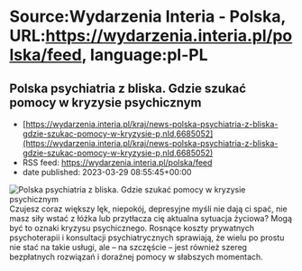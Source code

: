 # Source:Wydarzenia Interia - Polska, URL:https://wydarzenia.interia.pl/polska/feed, language:pl-PL

## Polska psychiatria z bliska. Gdzie szukać pomocy w kryzysie psychicznym
 - [https://wydarzenia.interia.pl/kraj/news-polska-psychiatria-z-bliska-gdzie-szukac-pomocy-w-kryzysie-p,nId,6685052](https://wydarzenia.interia.pl/kraj/news-polska-psychiatria-z-bliska-gdzie-szukac-pomocy-w-kryzysie-p,nId,6685052)
 - RSS feed: https://wydarzenia.interia.pl/polska/feed
 - date published: 2023-03-29 08:55:45+00:00

<p><a href="https://wydarzenia.interia.pl/kraj/news-polska-psychiatria-z-bliska-gdzie-szukac-pomocy-w-kryzysie-p,nId,6685052"><img align="left" alt="Polska psychiatria z bliska. Gdzie szukać pomocy w kryzysie psychicznym " src="https://i.iplsc.com/polska-psychiatria-z-bliska-gdzie-szukac-pomocy-w-kryzysie-p/000GYIX3IKAQSUVW-C321.jpg" /></a>Czujesz coraz większy lęk, niepokój, depresyjne myśli nie dają ci spać, nie masz siły wstać z łóżka lub przytłacza cię aktualna sytuacja życiowa? Mogą być to oznaki kryzysu psychicznego. Rosnące koszty prywatnych psychoterapii i konsultacji psychiatrycznych sprawiają, że wielu po prostu nie stać na takie usługi, ale – na szczęście – jest również szereg bezpłatnych rozwiązań i doraźnej pomocy w słabszych momentach.</p><br clear="all" />

